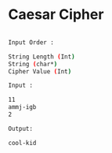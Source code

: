 <h1>Caesar Cipher </h1>


```sh

Input Order : 

String Length (Int)
String (char*)
Cipher Value (Int)

Input :  

11
ammj-igb
2

Output:

cool-kid

```
